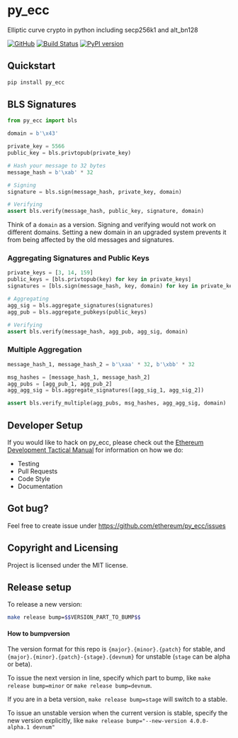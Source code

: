 py_ecc
==========================
Elliptic curve crypto in python including secp256k1 and alt_bn128

[![GitHub](https://img.shields.io/github/license/mashape/apistatus.svg)](https://github.com/ethereum/py_ecc) [![Build Status](https://circleci.com/gh/ethereum/py_ecc.svg?style=shield)](https://circleci.com/gh/ethereum/py_ecc) [![PyPI version](https://badge.fury.io/py/py-ecc.svg)](https://badge.fury.io/py/py-ecc)


## Quickstart
```sh
pip install py_ecc
```

## BLS Signatures

```python
from py_ecc import bls

domain = b'\x43'

private_key = 5566
public_key = bls.privtopub(private_key)

# Hash your message to 32 bytes
message_hash = b'\xab' * 32

# Signing
signature = bls.sign(message_hash, private_key, domain)

# Verifying
assert bls.verify(message_hash, public_key, signature, domain)
```

Think of a `domain` as a version. Signing and verifying would not work on different domains. Setting a new domain in an upgraded system prevents it from being affected by the old messages and signatures.

### Aggregating Signatures and Public Keys

```python
private_keys = [3, 14, 159]
public_keys = [bls.privtopub(key) for key in private_keys]
signatures = [bls.sign(message_hash, key, domain) for key in private_keys]

# Aggregating
agg_sig = bls.aggregate_signatures(signatures)
agg_pub = bls.aggregate_pubkeys(public_keys)

# Verifying
assert bls.verify(message_hash, agg_pub, agg_sig, domain)
```

### Multiple Aggregation

```python
message_hash_1, message_hash_2 = b'\xaa' * 32, b'\xbb' * 32

msg_hashes = [message_hash_1, message_hash_2]
agg_pubs = [agg_pub_1, agg_pub_2]
agg_agg_sig = bls.aggregate_signatures([agg_sig_1, agg_sig_2])

assert bls.verify_multiple(agg_pubs, msg_hashes, agg_agg_sig, domain)
```

## Developer Setup

If you would like to hack on py_ecc, please check out the [Ethereum Development Tactical Manual](https://github.com/ethereum/ethereum-dev-tactical-manual) for information on how we do:

- Testing
- Pull Requests
- Code Style
- Documentation

## Got bug?
Feel free to create issue under https://github.com/ethereum/py_ecc/issues


## Copyright and Licensing
Project is licensed under the MIT license.


## Release setup

To release a new version:

```sh
make release bump=$$VERSION_PART_TO_BUMP$$
```

#### How to bumpversion

The version format for this repo is `{major}.{minor}.{patch}` for stable, and
`{major}.{minor}.{patch}-{stage}.{devnum}` for unstable (`stage` can be alpha or beta).

To issue the next version in line, specify which part to bump,
like `make release bump=minor` or `make release bump=devnum`.

If you are in a beta version, `make release bump=stage` will switch to a stable.

To issue an unstable version when the current version is stable, specify the
new version explicitly, like `make release bump="--new-version 4.0.0-alpha.1 devnum"`
